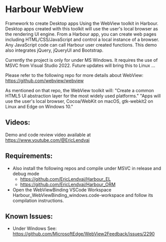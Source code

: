 # Harbour WebView

Framework to create Desktop apps Using the WebView toolkit in Harbour.
Desktop apps created with this toolkit will use the user's local browser as the rendering UI engine.
From a Harbour app, you can create web pages including HTML/CSS/JavaScript and control a local instance of a browser.
Any JavaScript code can call Harbour user created functions. 
This demo also integrates jQuery, jQueryUI and Bootstrap.

Currently the project is only for under MS Windows. It requires the use of MSVC from Visual Studio 2022.
Future updates will bring this to Linux ...

Please refer to the following repo for more details about WebView: https://github.com/webview/webview

As mentioned on that repo, the WebView toolkit will:
"Create a common HTML5 UI abstraction layer for the most widely used platforms."
"Apps will use the user's local browser, Cocoa/WebKit on macOS, gtk-webkit2 on Linux and Edge on Windows 10."

## Videos:
Demo and code review video available at https://www.youtube.com/@EricLendvai

## Requirements:
- Also install the following repos and compile under MSVC in release and debug mode
  - https://github.com/EricLendvai/Harbour_EL
  - https://github.com/EricLendvai/Harbour_ORM
- Open the WebViewBinding VSCode Workspace Harbour_WebViewBinding_windows.code-workspace and follow its compilation instructions.


## Known Issues:
- Under Windows See: https://github.com/MicrosoftEdge/WebView2Feedback/issues/2290

